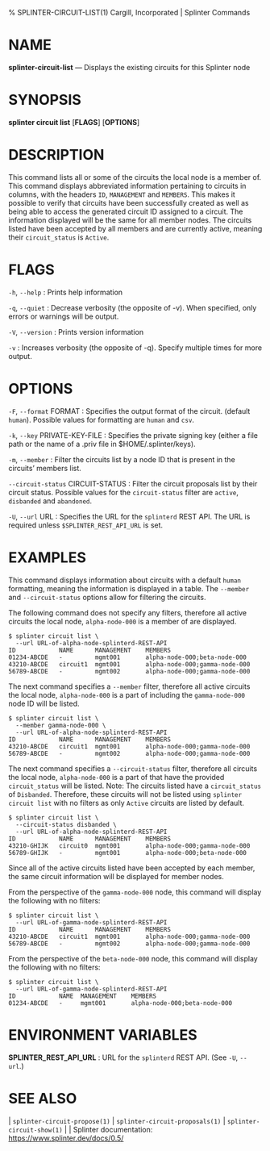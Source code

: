 % SPLINTER-CIRCUIT-LIST(1) Cargill, Incorporated | Splinter Commands
<!--
  Copyright 2018-2020 Cargill Incorporated
  Licensed under Creative Commons Attribution 4.0 International License
  https://creativecommons.org/licenses/by/4.0/
-->

NAME
====

**splinter-circuit-list** — Displays the existing circuits for this Splinter node

SYNOPSIS
========
**splinter circuit list** \[**FLAGS**\] \[**OPTIONS**\]

DESCRIPTION
===========
This command lists all or some of the circuits the local node is a member of.
This command displays abbreviated information pertaining to circuits in columns,
with the headers `ID`, `MANAGEMENT` and `MEMBERS`. This makes it possible to
verify that circuits have been successfully created as well as being able to
access the generated circuit ID assigned to a circuit. The information displayed
will be the same for all member nodes. The circuits listed have been accepted by
all members and are currently active, meaning their `circuit_status` is
`Active`.

FLAGS
=====
`-h`, `--help`
: Prints help information

`-q`, `--quiet`
: Decrease verbosity (the opposite of -v). When specified, only errors or
  warnings will be output.

`-V`, `--version`
: Prints version information

`-v`
: Increases verbosity (the opposite of -q). Specify multiple times for more
  output.

OPTIONS
=======
`-F`, `--format` FORMAT
: Specifies the output format of the circuit. (default `human`). Possible values
  for formatting are `human` and `csv`.

`-k`, `--key` PRIVATE-KEY-FILE
: Specifies the private signing key (either a file path or the name of a
  .priv file in $HOME/.splinter/keys).

`-m`, `--member` <member>
: Filter the circuits list by a node ID that is present in the circuits’ members
  list.

`--circuit-status` CIRCUIT-STATUS
: Filter the circuit proposals list by their circuit status. Possible values
  for the `circuit-status` filter are `active`, `disbanded` and `abandoned`.

`-U`, `--url` URL
: Specifies the URL for the `splinterd` REST API. The URL is required unless
  `$SPLINTER_REST_API_URL` is set.

EXAMPLES
========
This command displays information about circuits with a default `human`
formatting, meaning the information is displayed in a table. The `--member`
and `--circuit-status` options allow for filtering the circuits.

The following command does not specify any filters, therefore all active
circuits the local node, `alpha-node-000` is a member of are displayed.
```
$ splinter circuit list \
  --url URL-of-alpha-node-splinterd-REST-API
ID            NAME      MANAGEMENT    MEMBERS
01234-ABCDE   -         mgmt001       alpha-node-000;beta-node-000
43210-ABCDE   circuit1  mgmt001       alpha-node-000;gamma-node-000
56789-ABCDE   -         mgmt002       alpha-node-000;gamma-node-000
```

The next command specifies a `--member` filter, therefore all
active circuits the local node, `alpha-node-000` is a part of including the
`gamma-node-000` node ID will be listed.
```
$ splinter circuit list \
  --member gamma-node-000 \
  --url URL-of-alpha-node-splinterd-REST-API
ID            NAME      MANAGEMENT    MEMBERS
43210-ABCDE   circuit1  mgmt001       alpha-node-000;gamma-node-000
56789-ABCDE   -         mgmt002       alpha-node-000;gamma-node-000
```

The next command specifies a `--circuit-status` filter, therefore all
circuits the local node, `alpha-node-000` is a part of that have the provided
`circuit_status` will be listed. Note: The circuits listed have a
`circuit_status` of `Disbanded`. Therefore, these circuits will not be listed
using `splinter circuit list` with no filters as only `Active` circuits are
listed by default.
```
$ splinter circuit list \
  --circuit-status disbanded \
  --url URL-of-alpha-node-splinterd-REST-API
ID            NAME      MANAGEMENT    MEMBERS
43210-GHIJK   circuit0  mgmt001       alpha-node-000;gamma-node-000
56789-GHIJK   -         mgmt001       alpha-node-000;beta-node-000
```

Since all of the active circuits listed have been accepted by each member, the
same circuit information will be displayed for member nodes.

From the perspective of the `gamma-node-000` node, this command will display the
following with no filters:
```
$ splinter circuit list \
  --url URL-of-gamma-node-splinterd-REST-API
ID            NAME      MANAGEMENT    MEMBERS
43210-ABCDE   circuit1  mgmt001       alpha-node-000;gamma-node-000
56789-ABCDE   -         mgmt002       alpha-node-000;gamma-node-000
```

From the perspective of the `beta-node-000` node, this command will display the
following with no filters:
```
$ splinter circuit list \
  --url URL-of-gamma-node-splinterd-REST-API
ID            NAME  MANAGEMENT    MEMBERS
01234-ABCDE   -     mgmt001       alpha-node-000;beta-node-000
```

ENVIRONMENT VARIABLES
=====================
**SPLINTER_REST_API_URL**
: URL for the `splinterd` REST API. (See `-U`, `--url`.)

SEE ALSO
========
| `splinter-circuit-propose(1)`
| `splinter-circuit-proposals(1)`
| `splinter-circuit-show(1)`
|
| Splinter documentation: https://www.splinter.dev/docs/0.5/
